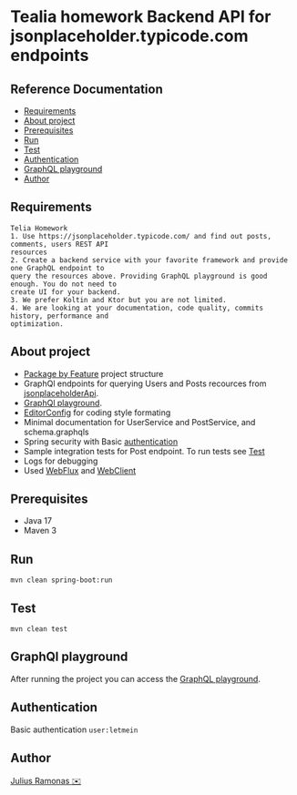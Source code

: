 # Tealia homework Backend API for jsonplaceholder.typicode.com endpoints

## Reference Documentation
* [Requirements](#requirements)
* [About project](#about-project)
* [Prerequisites](#prerequisites)
* [Run](#run)
* [Test](#test)
* [Authentication](#authentication)
* [GraphQL playground](#graphql-playground)
* [Author](author)

## Requirements
    Telia Homework
    1. Use https://jsonplaceholder.typicode.com/ and find out posts, comments, users REST API
    resources
    2. Create a backend service with your favorite framework and provide one GraphQL endpoint to
    query the resources above. Providing GraphQL playground is good enough. You do not need to
    create UI for your backend.
    3. We prefer Koltin and Ktor but you are not limited.
    4. We are looking at your documentation, code quality, commits history, performance and
    optimization.

## About project
- [Package by Feature](https://www.techyourchance.com/popular-package-structures#package-by-feature) project structure
- GraphQl endpoints for querying Users and Posts  recources from [jsonplaceholderApi](https://jsonplaceholder.typicode.com/).
- [GraphQl playground](#graphql-playground).
- [EditorConfig](https://EditorConfig.org) for coding style formating
- Minimal documentation for UserService and PostService, and schema.graphqls
- Spring security with Basic [authentication](#authentication)
- Sample integration tests for Post endpoint. To run tests see [Test](#test)
- Logs for debugging
- Used [WebFlux](https://docs.spring.io/spring-framework/docs/current/reference/html/web-reactive.html) and [WebClient](https://docs.spring.io/spring-framework/docs/current/reference/html/web-reactive.html#webflux-client)

## Prerequisites
* Java 17
* Maven 3

## Run
    mvn clean spring-boot:run

## Test
    mvn clean test

## GraphQl playground
After running the project you can access the [GraphQL playground](http://localhost:8080/graphiql?path=/graphql).

## Authentication
Basic authentication
`user:letmein`

## Author
[Julius Ramonas ✉️](mailto:julius@ramonas.xyz)
